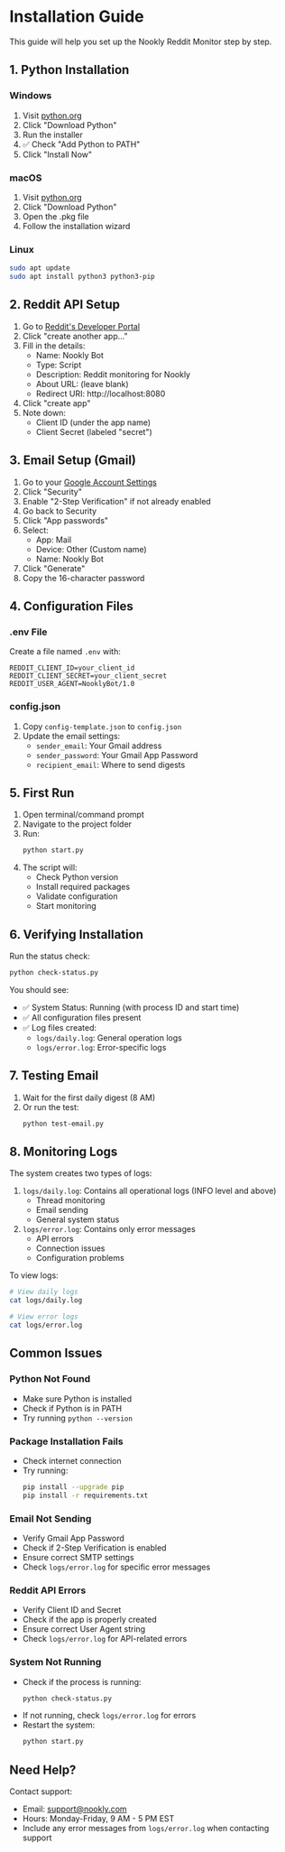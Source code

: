 # Installation Guide

This guide will help you set up the Nookly Reddit Monitor step by step.

## 1. Python Installation

### Windows
1. Visit [python.org](https://python.org)
2. Click "Download Python"
3. Run the installer
4. ✅ Check "Add Python to PATH"
5. Click "Install Now"

### macOS
1. Visit [python.org](https://python.org)
2. Click "Download Python"
3. Open the .pkg file
4. Follow the installation wizard

### Linux
```bash
sudo apt update
sudo apt install python3 python3-pip
```

## 2. Reddit API Setup

1. Go to [Reddit's Developer Portal](https://www.reddit.com/prefs/apps)
2. Click "create another app..."
3. Fill in the details:
   - Name: Nookly Bot
   - Type: Script
   - Description: Reddit monitoring for Nookly
   - About URL: (leave blank)
   - Redirect URI: http://localhost:8080
4. Click "create app"
5. Note down:
   - Client ID (under the app name)
   - Client Secret (labeled "secret")

## 3. Email Setup (Gmail)

1. Go to your [Google Account Settings](https://myaccount.google.com)
2. Click "Security"
3. Enable "2-Step Verification" if not already enabled
4. Go back to Security
5. Click "App passwords"
6. Select:
   - App: Mail
   - Device: Other (Custom name)
   - Name: Nookly Bot
7. Click "Generate"
8. Copy the 16-character password

## 4. Configuration Files

### .env File
Create a file named `.env` with:
```
REDDIT_CLIENT_ID=your_client_id
REDDIT_CLIENT_SECRET=your_client_secret
REDDIT_USER_AGENT=NooklyBot/1.0
```

### config.json
1. Copy `config-template.json` to `config.json`
2. Update the email settings:
   - `sender_email`: Your Gmail address
   - `sender_password`: Your Gmail App Password
   - `recipient_email`: Where to send digests

## 5. First Run

1. Open terminal/command prompt
2. Navigate to the project folder
3. Run:
   ```bash
   python start.py
   ```
4. The script will:
   - Check Python version
   - Install required packages
   - Validate configuration
   - Start monitoring

## 6. Verifying Installation

Run the status check:
```bash
python check-status.py
```

You should see:
- ✅ System Status: Running (with process ID and start time)
- ✅ All configuration files present
- ✅ Log files created:
  - `logs/daily.log`: General operation logs
  - `logs/error.log`: Error-specific logs

## 7. Testing Email

1. Wait for the first daily digest (8 AM)
2. Or run the test:
   ```bash
   python test-email.py
   ```

## 8. Monitoring Logs

The system creates two types of logs:
1. `logs/daily.log`: Contains all operational logs (INFO level and above)
   - Thread monitoring
   - Email sending
   - General system status
2. `logs/error.log`: Contains only error messages
   - API errors
   - Connection issues
   - Configuration problems

To view logs:
```bash
# View daily logs
cat logs/daily.log

# View error logs
cat logs/error.log
```

## Common Issues

### Python Not Found
- Make sure Python is installed
- Check if Python is in PATH
- Try running `python --version`

### Package Installation Fails
- Check internet connection
- Try running:
  ```bash
  pip install --upgrade pip
  pip install -r requirements.txt
  ```

### Email Not Sending
- Verify Gmail App Password
- Check if 2-Step Verification is enabled
- Ensure correct SMTP settings
- Check `logs/error.log` for specific error messages

### Reddit API Errors
- Verify Client ID and Secret
- Check if the app is properly created
- Ensure correct User Agent string
- Check `logs/error.log` for API-related errors

### System Not Running
- Check if the process is running:
  ```bash
  python check-status.py
  ```
- If not running, check `logs/error.log` for errors
- Restart the system:
  ```bash
  python start.py
  ```

## Need Help?

Contact support:
- Email: support@nookly.com
- Hours: Monday-Friday, 9 AM - 5 PM EST
- Include any error messages from `logs/error.log` when contacting support 